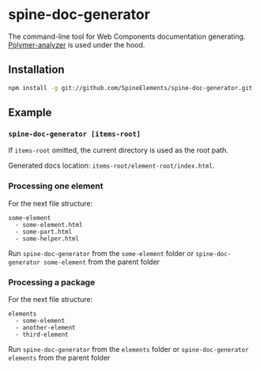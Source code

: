 # spine-doc-generator

The command-line tool for Web Components documentation generating.
[Polymer-analyzer](https://github.com/Polymer/polymer-analyzer) is used under the hood.

## Installation
```bash
npm install -g git://github.com/SpineElements/spine-doc-generator.git
```

## Example

### `spine-doc-generator [items-root]`
If `items-root` omitted, the current directory is used as the root path.

Generated docs location: `items-root/element-root/index.html`.

### Processing one element

For the next file structure:
```
some-element
  - some-element.html
  - some-part.html
  - some-helper.html
```
Run ```spine-doc-generator``` from the ```some-element``` folder
or ```spine-doc-generator some-element``` from the parent folder

### Processing a package

For the next file structure:
```
elements
  - some-element
  - another-element
  - third-element
```
Run ```spine-doc-generator``` from the ```elements``` folder
or ```spine-doc-generator elements``` from the parent folder

